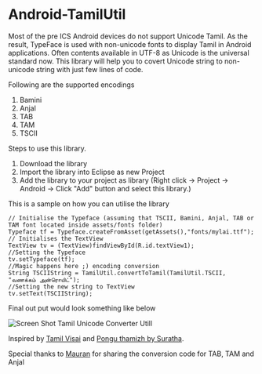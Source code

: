 ﻿Android-TamilUtil
=================

Most of the pre ICS Android devices do not support Unicode Tamil. As the result, TypeFace is used with non-unicode fonts to display Tamil in Android applications. Often contents available in UTF-8 as Unicode is the universal standard now. This library will help you to covert Unicode string to non-unicode string with just few lines of code.

Following are the supported encodings

1. Bamini
2. Anjal
3. TAB
4. TAM
5. TSCII


Steps to use this library.

1. Download the library
2. Import the library into Eclipse as new Project
3. Add the library to your project as library (Right click -> Project -> Android -> Click "Add" button and select this library.)

This is a sample on how you can utilise the library

    // Initialise the Typeface (assuming that TSCII, Bamini, Anjal, TAB or TAM font located inside assets/fonts folder)
    Typeface tf = Typeface.createFromAsset(getAssets(),"fonts/mylai.ttf");
    // Initialises the TextView
    TextView tv = (TextView)findViewById(R.id.textView1);
    //Setting the Typeface
    tv.setTypeface(tf);
    //Magic happens here ;) encoding conversion
    String TSCIIString = TamilUtil.convertToTamil(TamilUtil.TSCII, "வணக்கம் அன்ரொயிட்");
    //Setting the new string to TextView
    tv.setText(TSCIIString);

Final out put would look something like below

![Screen Shot Tamil Unicode Converter Utill](https://raw.github.com/mayooresan/Android-TamilUtil/master/ScreenShot.png "Android Tamil")

Inspired by [Tamil Visai](https://github.com/thamizha/android-tamilvisai) and [Pongu thamizh by Suratha](http://www.suratha.com/reader.htm). 

Special thanks to [Mauran](http://mauran.blogspot.com/) for sharing the conversion code for TAB, TAM and Anjal
